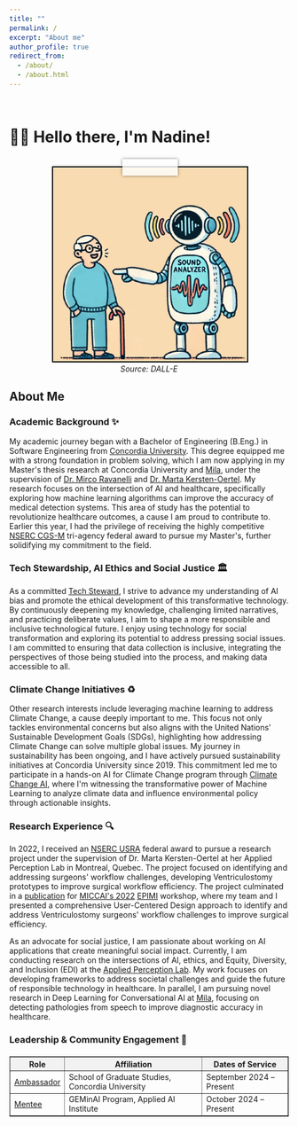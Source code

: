 ```yaml
---
title: ""
permalink: /
excerpt: "About me"
author_profile: true
redirect_from: 
  - /about/
  - /about.html
---
```


<br>

# 👋🏼 Hello there, I'm Nadine!

<br>

<div class = "animate__animated animate__swing" style="text-align: center; position: relative; width: 350px; margin: auto;">
    <div class="photo-frame" style="position: relative; display: inline-block; width: 350px; height: 350px; border: 2.5px solid black; overflow: visible;">
        <img src="/images/website-photo-1.jpg" alt="Illustration of ML For Speech Classification" class="photo-img" style="width: 100%; height: 100%; display: block;">
        <div class="tape" style="position: absolute; top: -15px; left: 50%; transform: translateX(-50%); width: 100px; height: 30px; background: rgba(255, 255, 255, 0.8); box-shadow: 0 0 5px rgba(0, 0, 0, 0.5);"></div>
    </div>
    <br>
    <em>Source: DALL-E</em>
</div>

<!-- Import Animate.css -->
<link rel="stylesheet" href="https://cdnjs.cloudflare.com/ajax/libs/animate.css/4.1.1/animate.min.css"/>

<style>
    .photo-frame {
        position: relative;
        display: inline-block;
        width: 350px;
        height: 350px;
        border: 2.5px solid black;
        overflow: visible; /* Allow tape to extend beyond the frame */
    }

    .photo-img {
        width: 100%;
        height: 100%;
        display: block;
    }

    .tape {
        position: absolute;
        background: rgba(255, 255, 255, 0.8);
        box-shadow: 0 0 5px rgba(0, 0, 0, 0.5);
        width: 100px; /* Width remains the same */
        height: 30px; /* Increased height */
        top: -15px;
        left: 50%;
        transform: translateX(-50%);
    }

    .hover-animate:hover {
        animation: animate__bounceInDown; /* Use Animate.css bounceInDown effect */
        animation-duration: 0.5s; /* Adjust duration as needed */
    }
</style>

## About Me

### Academic Background ✨
My academic journey began with a Bachelor of Engineering (B.Eng.) in Software Engineering from [Concordia University](https://www.concordia.ca/). This degree equipped me with a strong foundation in problem solving, which I am now applying in my Master's thesis research at Concordia University and [Mila](https://mila.quebec/en), under the supervision of [Dr. Mirco Ravanelli](https://sites.google.com/site/mircoravanelli/) and [Dr. Marta Kersten-Oertel](https://www.concordia.ca/next-gen/kersten-oertel.html). My research focuses on the intersection of AI and healthcare, specifically exploring how machine learning algorithms can improve the accuracy of medical detection systems. This area of study has the potential to revolutionize healthcare outcomes, a cause I am proud to contribute to. Earlier this year, I had the privilege of receiving the highly competitive [NSERC CGS-M](https://www.nserc-crsng.gc.ca/Students-Etudiants/PG-CS/CGSM-BESCM_eng.asp) tri-agency federal award to pursue my Master's, further solidifying my commitment to the field. 

### Tech Stewardship, AI Ethics and Social Justice 🏛️
As a committed [Tech Steward](https://credentials.techstewardship.com/en/verify/88109651148606), I strive to advance my understanding of AI bias and promote the ethical development of this transformative technology. By continuously deepening my knowledge, challenging limited narratives, and practicing deliberate values, I aim to shape a more responsible and inclusive technological future. I enjoy using technology for social transformation and exploring its potential to address pressing social issues. I am committed to ensuring that data collection is inclusive, integrating the perspectives of those being studied into the process, and making data accessible to all.

### Climate Change Initiatives ♻️
Other research interests include leveraging machine learning to address Climate Change, a cause deeply important to me. This focus not only tackles environmental concerns but also aligns with the United Nations' Sustainable Development Goals (SDGs), highlighting how addressing Climate Change can solve multiple global issues. My journey in sustainability has been ongoing, and I have actively pursued sustainability initiatives at Concordia University since 2019. This commitment led me to participate in a hands-on AI for Climate Change program through [Climate Change AI](https://www.climatechange.ai/), where I'm witnessing the transformative power of Machine Learning to analyze climate data and influence environmental policy through actionable insights.

### Research Experience 🔍
In 2022, I received an [NSERC USRA](https://www.nserc-crsng.gc.ca/Students-Etudiants/UG-PC/USRA-BRPC_eng.asp) federal award to pursue a research project under the supervision of Dr. Marta Kersten-Oertel at her Applied Perception Lab in Montreal, Quebec. The project focused on identifying and addressing surgeons' workflow challenges, developing Ventriculostomy prototypes to improve surgical workflow efficiency. The project culminated in a [publication](https://link.springer.com/chapter/10.1007/978-3-031-23223-7_5) for [MICCAI's 2022](https://conferences.miccai.org/2022/en/MICCAI2022-WORKSHOPS.html) [EPIMI](https://sites.google.com/view/epimi) workshop, where my team and I presented a comprehensive User-Centered Design approach to identify and address Ventriculostomy surgeons' workflow challenges to improve surgical efficiency.

As an advocate for social justice, I am passionate about working on AI applications that create meaningful social impact. Currently, I am conducting research on the intersections of AI, ethics, and Equity, Diversity, and Inclusion (EDI) at the [Applied Perception Lab](https://ap-lab.ca/). My work focuses on developing frameworks to address societal challenges and guide the future of responsible technology in healthcare. In parallel, I am pursuing novel research in Deep Learning for Conversational AI at [Mila](https://mila.quebec/en/directory/nadine-el-mufti), focusing on detecting pathologies from speech to improve diagnostic accuracy in healthcare. 

### Leadership & Community Engagement 🌟
<div style="margin-top: 20px;"></div>

<table border="1">
  <tr style="background-color: #f2f2f2;">
    <th>Role</th>
    <th>Affiliation</th>
    <th>Dates of Service</th>
  </tr>
  <tr>
    <td><a href="https://api.unibuddy.co/og/concordia-university-postgraduate/buddies/students/66df5f6635b519411372b26b?buddyPosition=share">Ambassador</a></td>
    <td>School of Graduate Studies, Concordia University</td>
    <td>September 2024 – Present</td>
  </tr>
    <tr>
    <td><a href="https://www.concordia.ca/research/applied-ai-institute/initiatives/geminai.html">Mentee</a></td>
    <td>GEMinAI Program, Applied AI Institute</td>
    <td>October 2024 – Present</td>
  </tr>
</table>

<!-- ### Curret Affiliations 🌐
<div style="margin-top: 20px;">
<table border="1">
  <tr>
    <td><img src="https://drive.google.com/uc?id=1UprcfA_F0Ef_xiaKEm3yabpMUPt-_yRp" alt="Image 1"></td> 
    <td><img src="https://drive.google.com/uc?id=1Xfi4023kArGnnvenQHJN4OLBKNtaVSea" alt="Image 2"></td>
    <td><img src="https://drive.google.com/uc?id=1yY-o43-rQhZp6U_EgoJJ0eNmWLasVja6" alt="Image 3"></td>
    <td><img src="https://drive.google.com/uc?id=1Dd7GlHn0Lvh_QLhknM4-M-JPMIoyOsUS" alt="Image 4"></td>
  </tr>
</table>
</div> -->


<!-- # Current Projects

## Reimplementing and Reproducing Machine Learning Research Papers

I have experience with independent research. I have implemented the Reward Constrained Policy Optimization paper into stable-baselines3 PPO and reproduced the original results by running and tracking experiments.

To accompany this work, I have submitted a blog post to the **ICLR** Blogposts Track communicating the paper's theory and my results.

Feel free to look at my specific [portfolio entry](https://sudo-boris.github.io/portfolio/RCPPO/).

## Machine Learning Projects -->







